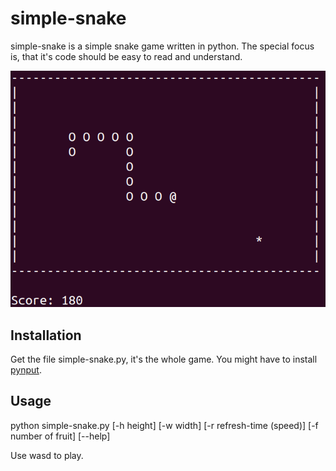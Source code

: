 # simple-snake
simple-snake is a simple snake game written in python. The special focus is, that it's code should be easy to read and understand.

![Alt text](/screenshots/simple-snake.png?raw=true "default gamemode")

## Installation
Get the file simple-snake.py, it's the whole game. You might have to install [pynput](https://pypi.org/project/pynput/).

## Usage
python simple-snake.py [-h height] [-w width] [-r refresh-time (speed)] [-f number of fruit] [--help]

Use wasd to play.
